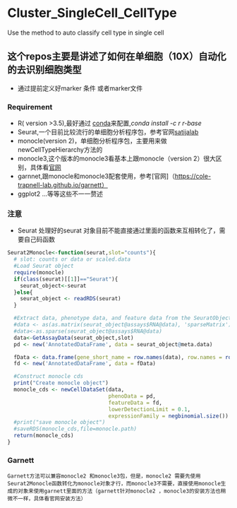 # Cluster_SingleCell_CellType
Use the method to auto classify cell type in single cell

## 这个repos主要是讲述了如何在单细胞（10X）自动化的去识别细胞类型
  - 通过提前定义好marker 条件 或者marker文件

### Requirement
 - R( version >3.5),最好通过 [conda](https://anaconda.org/)来配置,*conda install -c r r-base*
 - Seurat,一个目前比较流行的单细胞分析程序包，参考官网[satijalab](https://satijalab.org/seurat)
 - monocle(version 2)，单细胞分析程序包，主要用来做newCellTypeHierarchy方法的
 - monocle3,这个版本的monocle3看基本上跟monocle（version 2）很大区别，具体看[官网](https://cole-trapnell-lab.github.io/monocle3)
 - garnnet,跟monocle和monocle3配套使用，参考[官网]（https://cole-trapnell-lab.github.io/garnett）
 - ggplot2 ...等等这些不一一赘述
 
###  注意
* Seurat 处理好的seurat 对象目前不能直接通过里面的函数来互相转化了，需要自己码函数
``` R
Seurat2Monocle<-function(seurat,slot="counts"){
  # slot: counts or data or scaled.data
  #Load Seurat object
  require(monocle)
  if(class(seurat)[[1]]=="Seurat"){
    seurat_object<-seurat
  }else{
    seurat_object <- readRDS(seurat)
  }

  #Extract data, phenotype data, and feature data from the SeuratObject
  #data <- as(as.matrix(seurat_object@assays$RNA@data), 'sparseMatrix')
  #data<-as.sparse(seurat_object@assays$RNA@data)
  data<-GetAssayData(seurat_object,slot)
  pd <- new('AnnotatedDataFrame', data = seurat_object@meta.data)

  fData <- data.frame(gene_short_name = row.names(data), row.names = row.names(data))
  fd <- new('AnnotatedDataFrame', data = fData)

  #Construct monocle cds
  print("Create monocle object")
  monocle_cds <- newCellDataSet(data,
                                phenoData = pd,
                                featureData = fd,
                                lowerDetectionLimit = 0.1,
                                expressionFamily = negbinomial.size())
  #print("save monocle object")
  #saveRDS(monocle_cds,file=monocle.path)
  return(monocle_cds)
}
```

### Garnett
    Garnett方法可以兼容monocle2 和monocle3包，但是，monocle2 需要先使用Seurat2Monocle函数转化为monocle对象才行，而monocle3不需要，直接使用monocle生成的对象来使用garnett里面的方法（garnett针对monocle2 ，monocle3的安装方法也稍微不一样，具体看官网安装方法）
